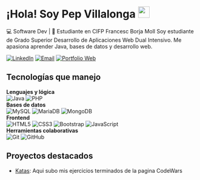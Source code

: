# ¡Hola! Soy Pep Villalonga <img src="https://media.giphy.com/media/hvRJCLFzcasrR4ia7z/giphy.gif" width="30px"/>

💻 Software Dev | 🌱 Estudiante en CIFP Francesc Borja Moll
Soy estudiante de Grado Superior Desarrollo de Aplicaciones Web Dual Intensivo. Me apasiona aprender Java, bases de datos y desarrollo web.

[![LinkedIn](https://img.shields.io/badge/-LinkedIn-A3C4F3?style=for-the-badge&logo=linkedin&logoColor=white)](https://linkedin.com/in/pepvillalonga)
[![Email](https://img.shields.io/badge/-Email-F4A3A3?style=for-the-badge&logo=gmail&logoColor=white)](mailto:info@pepvillalonga.es)
[![Portfolio Web](https://img.shields.io/badge/-Portfolio%20Web-C5A3F3?style=for-the-badge&logo=code&logoColor=white)](https://pepvillalonga.es)

## Tecnologías que manejo

**Lenguajes y lógica**  
![Java](https://img.shields.io/badge/-Java-E76F00?style=for-the-badge&logo=java&logoColor=white)
![PHP](https://img.shields.io/badge/-PHP-777BB4?style=for-the-badge&logo=php&logoColor=white)
<br>
**Bases de datos**  
![MySQL](https://img.shields.io/badge/-MySQL-4479A1?style=for-the-badge&logo=mysql&logoColor=white)
![MariaDB](https://img.shields.io/badge/-MariaDB-003545?style=for-the-badge&logo=mariadb&logoColor=white)
![MongoDB](https://img.shields.io/badge/-MongoDB-47A248?style=for-the-badge&logo=mongodb&logoColor=white)
<br>
**Frontend**  
![HTML5](https://img.shields.io/badge/-HTML5-E34F26?style=for-the-badge&logo=html5&logoColor=white)
![CSS3](https://img.shields.io/badge/-CSS3-1572B6?style=for-the-badge&logo=css3&logoColor=white)
![Bootstrap](https://img.shields.io/badge/-Bootstrap-7952B3?style=for-the-badge&logo=bootstrap&logoColor=white)
![JavaScript](https://img.shields.io/badge/-JavaScript-F7DF1E?style=for-the-badge&logo=javascript&logoColor=black)
<br>
**Herramientas colaborativas**  
![Git](https://img.shields.io/badge/-Git-F05032?style=for-the-badge&logo=git&logoColor=white)
![GitHub](https://img.shields.io/badge/-GitHub-181717?style=for-the-badge&logo=github&logoColor=white)

## Proyectos destacados

-   [Katas](https://github.com/pepvillalonga/Katas.git): Aqui subo mis ejercicios terminados de la pagina CodeWars
